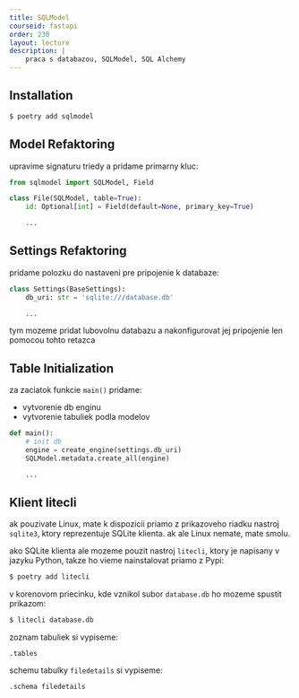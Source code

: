 ```yaml
---
title: SQLModel
courseid: fastapi
order: 230
layout: lecture
description: |
    praca s databazou, SQLModel, SQL Alchemy
---
```


## Installation

```bash
$ poetry add sqlmodel
```


## Model Refaktoring

upravime signaturu triedy a pridame primarny kluc:

```python
from sqlmodel import SQLModel, Field

class File(SQLModel, table=True):
    id: Optional[int] = Field(default=None, primary_key=True)

    ...
```


## Settings Refaktoring

pridame polozku do nastaveni pre pripojenie k databaze:

```python
class Settings(BaseSettings):
    db_uri: str = 'sqlite:///database.db'

    ...
```

tym mozeme pridat lubovolnu databazu a nakonfigurovat jej pripojenie len pomocou tohto retazca


## Table Initialization

za zaciatok funkcie `main()` pridame:

* vytvorenie db enginu
* vytvorenie tabuliek podla modelov

```python
def main():
    # init db
    engine = create_engine(settings.db_uri)
    SQLModel.metadata.create_all(engine)

    ...
```


## Klient litecli

ak pouzivate Linux, mate k dispozicii priamo z prikazoveho riadku nastroj `sqlite3`, ktory reprezentuje SQLite klienta. ak ale Linux nemate, mate smolu.

ako SQLite klienta ale mozeme pouzit nastroj `litecli`, ktory je napisany v jazyku Python, takze ho vieme nainstalovat priamo z Pypi:

```bash
$ poetry add litecli
```

v korenovom priecinku, kde vznikol subor `database.db` ho mozeme spustit prikazom:

```bash
$ litecli database.db
```

zoznam tabuliek si vypiseme:

```
.tables
```


schemu tabulky `filedetails` si vypiseme:

```
.schema filedetails
```
